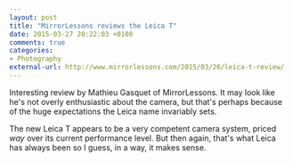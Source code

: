 ```yaml
---
layout: post
title: "MirrorLessons reviews the Leica T"
date: 2015-03-27 20:22:03 +0100
comments: true
categories: 
- Photography
external-url: http://www.mirrorlessons.com/2015/03/26/leica-t-review/
---
```


Interesting review by Mathieu Gasquet of MirrorLessons. It may look like he's not overly enthusiastic about the camera, but that's perhaps because of the huge expectations the Leica name invariably sets.

The new Leica T appears to be a very competent camera system, priced _way_ over its current performance level. But then again, that's what Leica has always been so I guess, in a way, it makes sense. 